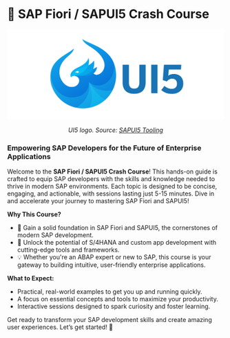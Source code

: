 # 🚀 SAP Fiori / SAPUI5 Crash Course

![SAPUI5 Logo](img/ui5-logo.png)
<p align="center"><i>UI5 logo. Source: <a href="https://sap.github.io/ui5-tooling/stable/" target="_blank">SAPUI5 Tooling</a></i></p>

### Empowering SAP Developers for the Future of Enterprise Applications

Welcome to the **SAP Fiori / SAPUI5 Crash Course**! This hands-on guide is crafted to equip SAP developers with the skills and knowledge needed to thrive in modern SAP environments. Each topic is designed to be concise, engaging, and actionable, with sessions lasting just 5-15 minutes. Dive in and accelerate your journey to mastering SAP Fiori and SAPUI5!

**Why This Course?**
- 🌟 Gain a solid foundation in SAP Fiori and SAPUI5, the cornerstones of modern SAP development.
- 🔑 Unlock the potential of S/4HANA and custom app development with cutting-edge tools and frameworks.
- 💡 Whether you're an ABAP expert or new to SAP, this course is your gateway to building intuitive, user-friendly enterprise applications.

**What to Expect:**
- Practical, real-world examples to get you up and running quickly.
- A focus on essential concepts and tools to maximize your productivity.
- Interactive sessions designed to spark curiosity and foster learning.

Get ready to transform your SAP development skills and create amazing user experiences. Let’s get started! 🚀

